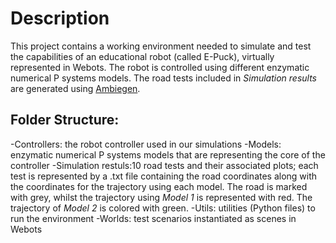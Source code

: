 # Description

This project contains a working environment needed to simulate and test the capabilities of an educational robot (called E-Puck), virtually represented in Webots.
The robot is controlled using different enzymatic numerical P systems models. 
The road tests included in *Simulation results* are generated using [Ambiegen](https://arxiv.org/abs/2301.01234).
## Folder Structure:

-Controllers: the robot controller used in our simulations
-Models: enzymatic numerical P systems models that are representing the core of the controller
-Simulation restuls:10 road tests and their associated plots; each test is represented by a .txt file containing the road coordinates along with the coordinates for the trajectory using each model. The road is marked with grey, whilst the trajectory using *Model 1* is represented with red. The trajectory of *Model 2* is colored with green.
-Utils: utilities (Python files) to run the environment
-Worlds: test scenarios instantiated as scenes in Webots 


